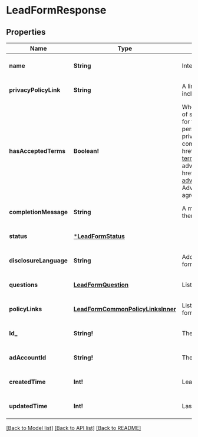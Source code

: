 # LeadFormResponse

## Properties
Name | Type | Description | Notes
------------ | ------------- | ------------- | -------------
**name** | **String** | Internal name of the lead form. | [optional] [default to null]
**privacyPolicyLink** | **String** | A link to the advertiser&#39;s privacy policy. This will be included in the lead form&#39;s disclosure language. | [optional] [default to null]
**hasAcceptedTerms** | **Boolean!** | Whether the advertiser has accepted Pinterest&#39;s terms of service for creating a lead ad.  By sending us TRUE for this parameter, you agree that (i) you will use any personal information received in compliance with the privacy policy you share with Pinterest, and (ii) you will comply with Pinterest&#39;s &lt;a href&#x3D;\&quot;https://policy.pinterest.com/en/lead-ad-terms\&quot;&gt;Lead Ad Terms&lt;/a&gt;. As a reminder, all advertising on Pinterest is subject to the &lt;a href&#x3D;\&quot;https://business.pinterest.com/en/pinterest-advertising-services-agreement/\&quot;&gt;Pinterest Advertising Services Agreement&lt;/a&gt; or an equivalent agreement as set forth on an IO | [optional] [default to null]
**completionMessage** | **String** | A message for people who complete the form to let them know what happens next. | [optional] [default to null]
**status** | [***LeadFormStatus**](LeadFormStatus.md) |  | [optional] [default to null]
**disclosureLanguage** | **String** | Additional disclosure language to be included in the lead form. | [optional] [default to null]
**questions** | [**LeadFormQuestion**](LeadFormQuestion.md) | List of questions to be displayed on the lead form. | [optional] [default to null]
**policyLinks** | [**LeadFormCommonPolicyLinksInner**](LeadFormCommon_policy_links_inner.md) | List of additional policy links to be displayed on the lead form. | [optional] [default to null]
**Id_** | **String!** | The ID of this lead form | [optional] [default to null]
**adAccountId** | **String!** | The Ad Account ID that this lead form belongs to. | [optional] [default to null]
**createdTime** | **Int!** | Lead form creation time. Unix timestamp in seconds. | [optional] [default to null]
**updatedTime** | **Int!** | Last update time. Unix timestamp in seconds. | [optional] [default to null]

[[Back to Model list]](../README.md#documentation-for-models) [[Back to API list]](../README.md#documentation-for-api-endpoints) [[Back to README]](../README.md)


